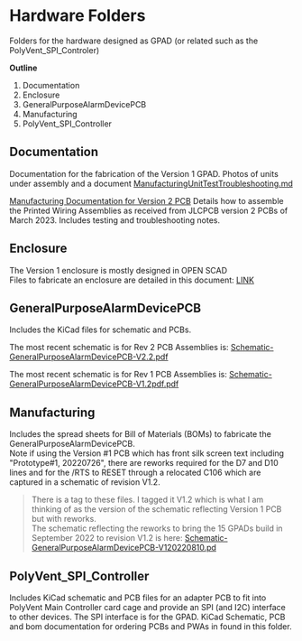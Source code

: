 # Hardware Folders
Folders for the hardware designed as GPAD (or related such as the PolyVent_SPI_Controler)

**Outline**
1. Documentation 
2. Enclosure
3. GeneralPurposeAlarmDevicePCB
4. Manufacturing
5. PolyVent_SPI_Controller

## Documentation
Documentation for the fabrication of the Version 1 GPAD.
Photos of units under assembly and a document [ManufacturingUnitTestTroubleshooting.md](./Documentation/ManufacturingUnitTestTroubleshooting.md)

[Manufacturing Documentation for Version 2 PCB](ManufacturingUnitTestTroubleshootingRev2.md)
Details how to assemble the Printed Wiring Assemblies as received from JLCPCB version 2 PCBs of March 2023. Includes testing and troubleshooting notes.

## Enclosure
The Version 1 enclosure is mostly designed in OPEN SCAD  
Files to fabricate an enclosure are detailed in this document: [LINK](./Enclosure/README.md)

## GeneralPurposeAlarmDevicePCB
Includes the KiCad files for schematic and PCBs.

The most recent schematic is for Rev 2 PCB Assemblies is: [Schematic-GeneralPurposeAlarmDevicePCB-V2.2.pdf](/Hardware/GeneralPurposeAlarmDevicePCB/PDF/Schematic-GeneralPurposeAlarmDevicePCB-V2.2.pdf)

The most recent schematic is for Rev 1 PCB Assemblies is: [Schematic-GeneralPurposeAlarmDevicePCB-V1.2pdf.pdf](/Hardware/GeneralPurposeAlarmDevicePCB/PDF/Schematic-GeneralPurposeAlarmDevicePCB-V1.2pdf.pdf)


## Manufacturing
Includes the spread sheets for Bill of Materials (BOMs) to fabricate the GeneralPurposeAlarmDevicePCB.  
Note if using the Version #1 PCB which has front silk screen text including "Prototype#1, 20220726", there are reworks required for the D7 and D10 lines and for the /RTS to RESET through a relocated C106 which are captured in a schematic of revision V1.2. 
> There is a tag to these files. I tagged it V1.2 which is what I am thinking of as the version of the schematic reflecting Version 1 PCB but with reworks.  
The schematic reflecting the reworks to bring the 15 GPADs build in September 2022 to revision V1.2 is here: [Schematic-GeneralPurposeAlarmDevicePCB-V120220810.pd](Schematic-GeneralPurposeAlarmDevicePCB-V120220810.pd)

## PolyVent_SPI_Controller
Includes KiCad schematic and PCB files for an adapter PCB to fit into PolyVent Main Controller card cage and provide an SPI (and I2C) interface to other devices. The SPI interface is for the GPAD.
KiCad Schematic, PCB and bom documentation for ordering PCBs and PWAs in found in this folder.


